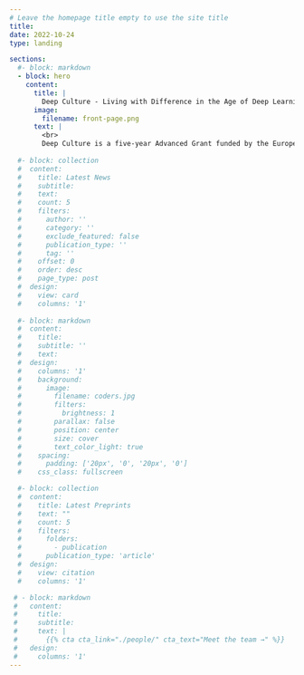```yaml
---
# Leave the homepage title empty to use the site title
title:
date: 2022-10-24
type: landing

sections:
  #- block: markdown
  - block: hero
    content:
      title: |
        Deep Culture - Living with Difference in the Age of Deep Learning
      image:
        filename: front-page.png
      text: |
        <br>
        Deep Culture is a five-year Advanced Grant funded by the European Research Council. The project proposes to is interested in deep learning technologies that have taken the worlds of commercial and academic AI by storm. ChatGPT has generated a lot of excitement about our new relations with AI but has also revealed much public anxiety around deep learning. There is too little understanding of the fundamental shift in cultural relations deep learning has brought about. The project coins the term ‘deep culture’ to describe the global transformations that deep learning has wrought on culture and how culture is in turn key to deep learning. Neither overly enthusiastic nor despairing about the new deep culture, the project proposes reshaping our relationships with it to address the complexities of cultures and values of difference. The project will first explore epistemic translations between deep learning and historical-cultural concepts and practices. Secondly, it will work with deep-learning methods to address their limitations for critical analysis. Finally, it aims to produce diverse public understandings of deep learning’s global relations to culture.
  
  #- block: collection
  #  content:
  #    title: Latest News
  #    subtitle:
  #    text:
  #    count: 5
  #    filters:
  #      author: ''
  #      category: ''
  #      exclude_featured: false
  #      publication_type: ''
  #      tag: ''
  #    offset: 0
  #    order: desc
  #    page_type: post
  #  design:
  #    view: card
  #    columns: '1'
  
  #- block: markdown
  #  content:
  #    title:
  #    subtitle: ''
  #    text:
  #  design:
  #    columns: '1'
  #    background:
  #      image: 
  #        filename: coders.jpg
  #        filters:
  #          brightness: 1
  #        parallax: false
  #        position: center
  #        size: cover
  #        text_color_light: true
  #    spacing:
  #      padding: ['20px', '0', '20px', '0']
  #    css_class: fullscreen

  #- block: collection
  #  content:
  #    title: Latest Preprints
  #    text: ""
  #    count: 5
  #    filters:
  #      folders:
  #        - publication
  #      publication_type: 'article'
  #  design:
  #    view: citation
  #    columns: '1'

 # - block: markdown
 #   content:
 #     title:
 #     subtitle:
 #     text: |
 #       {{% cta cta_link="./people/" cta_text="Meet the team →" %}}
 #   design:
 #     columns: '1'
---
```


